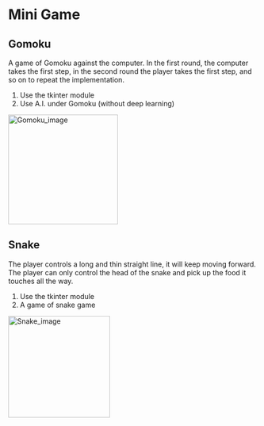 # Mini Game
## Gomoku
A game of Gomoku against the computer.
In the first round, the computer takes the first step, in the second round the player takes the first step, and so on to repeat the implementation.

1. Use the tkinter module
2. Use A.I. under Gomoku (without deep learning)
<img width="221" alt="Gomoku_image" src="https://user-images.githubusercontent.com/83437191/138549382-b8e4a28a-1d6e-4371-9f38-ecb4d32b8e75.png">

## Snake
The player controls a long and thin straight line, it will keep moving forward. The player can only control the head of the snake and pick up the food it touches all the way.
1. Use the tkinter module
2. A game of snake game

<img width="205" alt="Snake_image" src="https://user-images.githubusercontent.com/83437191/138549353-7d3abb54-7b70-4a98-9db2-868ef1e01ab6.png">
